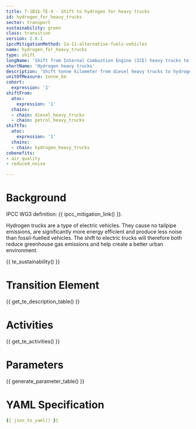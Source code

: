 ```yaml
---
title: T-1B1b-TE-4 - Shift to hydrogen for heavy trucks
id: hydrogen_for_heavy_trucks
sector: transport
sustainability: green
class: transition
version: 2.0.1
ipccMitigationMethod: 1a-11-alternative-fuels-vehicles
name: hydrogen_for_heavy_trucks
type: shift
longName: 'Shift from Internal Combustion Engine (ICE) heavy trucks to hydrogen heavy trucks.'
shortName: 'Hydrogen heavy trucks'
description: 'Shift tonne kilometer from diesel heavy trucks to hydrogen heavy trucks in tonne kilometer to fulfill the need for logistics'
unitOfMeasure: tonne_km
cohort:
  expression: '1'
shiftFrom:
  atoc:
    expression: '1'
  chains:
  - chain: diesel_heavy_trucks
  - chain: petrol_heavy_trucks
shiftTo:
  atoc:
    expression: '1'
  chains:
  - chain: hydrogen_heavy_trucks
cobenefits:
- air_quality
- reduced_noise

---
```




# Background

IPCC WG3 definition: {{ ipcc_mitigation_link() }}.

Hydrogen trucks are a type of electric vehicles. They cause no tailpipe emissions, are significantly more energy efficient and produce less noise than fossil-fuelled vehicles. The shift to electric trucks will therefore both reduce greenhouse gas emissions and help create a better urban environment.




{{ te_sustainability() }}

# Transition Element

{{ get_te_description_table() }}


# Activities

{{ get_te_activities() }}


# Parameters

{{ generate_parameter_table() }}


# YAML Specification

```yaml
{{ json_to_yaml() }}
```
